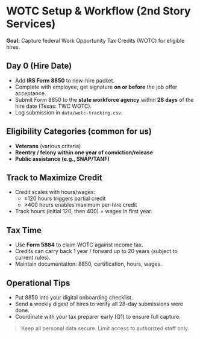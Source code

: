 # WOTC Setup & Workflow (2nd Story Services)

**Goal:** Capture federal Work Opportunity Tax Credits (WOTC) for eligible hires.

## Day 0 (Hire Date)
- Add **IRS Form 8850** to new-hire packet.
- Complete with employee; get signature **on or before** the job offer acceptance.
- Submit Form 8850 to the **state workforce agency** within **28 days** of the hire date (Texas: TWC WOTC).
- Log submission in `data/wotc-tracking.csv`.

## Eligibility Categories (common for us)
- **Veterans** (various criteria)
- **Reentry / felony within one year of conviction/release**
- **Public assistance (e.g., SNAP/TANF)**

## Track to Maximize Credit
- Credit scales with hours/wages:
  - ≥120 hours triggers partial credit
  - ≥400 hours enables maximum per-hire credit
- Track hours (initial 120, then 400) + wages in first year.

## Tax Time
- Use **Form 5884** to claim WOTC against income tax.
- Credits can carry back 1 year / forward up to 20 years (subject to current rules).
- Maintain documentation: 8850, certification, hours, wages.

## Operational Tips
- Put 8850 into your digital onboarding checklist.
- Send a weekly digest of hires to verify all 28-day submissions were done.
- Coordinate with your tax preparer early (Q1) to ensure full capture.

> Keep all personal data secure. Limit access to authorized staff only.
